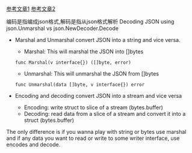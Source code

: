 
[参考文章1](https://stackoverflow.com/questions/21197239/decoding-json-using-json-unmarshal-vs-json-newdecoder-decode)
[参考文章2](https://sanyuesha.com/2018/05/07/go-json/)

编码是指编成json格式,解码是指从json格式解析
Decoding JSON using json.Unmarshal vs json.NewDecoder.Decode

* Marshal and Unmarshal convert JSON into a string and vice versa. 
  - Marshal: This will marshal the JSON into []bytes 
  ```
  func Marshal(v interface{}) ([]byte, error)
  ```
  - Unmarshal: This will unmarshal the JSON from []bytes
  ```
  func Unmarshal(data []byte, v interface{}) error
  ```

* Encoding and decoding convert JSON into a stream and vice versa
  - Encoding: write struct to slice of a stream (bytes.buffer)
  - Decoding: read data from a slice of a stream and convert it into a struct (bytes.buffer)

The only difference is if you wanna play with string or bytes use marshal 
and if any data you want to read or write to some writer interface, use encodes and decode.

